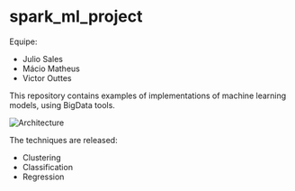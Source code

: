 # spark_ml_project

Equipe:
 * Julio Sales
 * Mácio Matheus
 * Victor Outtes    

This repository contains examples of implementations of machine learning models, using BigData tools.

![Architecture](https://raw.githubusercontent.com/macio-matheus/spark_ml_project/master/wiki/architecture.png)

The techniques are released:
 * Clustering
 * Classification
 * Regression
